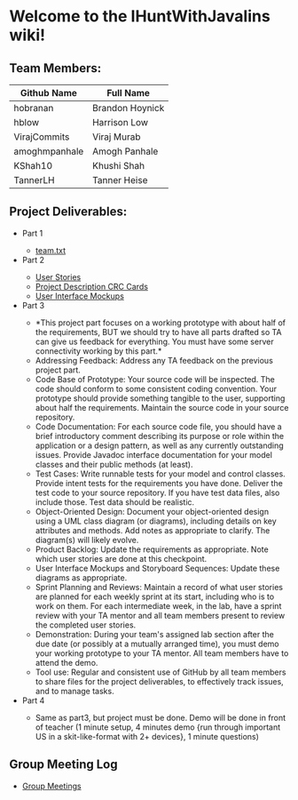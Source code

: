 # Welcome to the IHuntWithJavalins wiki!
##  Team Members:
| Github Name | Full Name |
| ----------- | --------- |
|hobranan | Brandon Hoynick |
|hblow | Harrison Low |
|VirajCommits    |Viraj Murab    |
|amoghmpanhale | Amogh Panhale |
|KShah10 | Khushi Shah |
|TannerLH    |Tanner Heise    |
## Project Deliverables:
<ul> 
<li> Part 1 </li>
<ul> 
<li><a href="https://github.com/CMPUT301W23T03/IHuntWithJavalins/blob/main/doc/team.txt">team.txt</a> </li>
</ul>

<li> Part 2 </li>
<ul> 
<li> <a href="https://github.com/CMPUT301W23T03/IHuntWithJavalins/wiki/User-stories">User Stories</a> </li>
<li> <a href="https://github.com/CMPUT301W23T03/IHuntWithJavalins/wiki/Project-Description-CRC-Cards">Project Description CRC Cards</a></li>
<li> <a href="https://github.com/CMPUT301W23T03/IHuntWithJavalins/wiki/User-Interface-Mockups-and-Storyboard-Sequences">User Interface Mockups</a></li>
</ul>

<li> Part 3 </li>
<ul> 
<li> *This project part focuses on a working prototype with about half of the requirements, BUT we should try to have all parts drafted so TA can give us feedback for everything. You must have some server connectivity working by this part.*</li>
<li> Addressing Feedback: Address any TA feedback on the previous project part.</li>
<li> Code Base of Prototype: Your source code will be inspected. The code should conform to some consistent coding convention. Your prototype should provide something tangible to the user, supporting about half the requirements. Maintain the source code in your source repository.</li>
<li> Code Documentation: For each source code file, you should have a brief introductory comment describing its purpose or role within the application or a design pattern, as well as any currently outstanding issues. Provide Javadoc interface documentation for your model classes and their public methods (at least).</li>
<li> Test Cases: Write runnable tests for your model and control classes. Provide intent tests for the requirements you have done. Deliver the test code to your source repository. If you have test data files, also include those. Test data should be realistic.</li>
<li> Object-Oriented Design: Document your object-oriented design using a UML class diagram (or diagrams), including details on key attributes and methods. Add notes as appropriate to clarify. The diagram(s) will likely evolve.</li>
<li> Product Backlog: Update the requirements as appropriate. Note which user stories are done at this checkpoint.</li>
<li> User Interface Mockups and Storyboard Sequences: Update these diagrams as appropriate.</li>
<li> Sprint Planning and Reviews: Maintain a record of what user stories are planned for each weekly sprint at its start, including who is to work on them. For each intermediate week, in the lab, have a sprint review with your TA mentor and all team members present to review the completed user stories.</li>
<li> Demonstration: During your team's assigned lab section after the due date (or possibly at a mutually arranged time), you must demo your working prototype to your TA mentor. All team members have to attend the demo.</li>
<li> Tool use: Regular and consistent use of GitHub by all team members to share files for the project deliverables, to effectively track issues, and to manage tasks.</li>
</ul>

<li> Part 4 </li>
<ul> 
<li> Same as part3, but project must be done. Demo will be done in front of teacher (1 minute setup, 4 minutes demo {run through important US in a skit-like-format with 2+ devices}, 1 minute questions)</li>
</ul>
</ul>

## Group Meeting Log
<ul> 
<li><a href=https://github.com/CMPUT301W23T03/IHuntWithJavalins/wiki/Meetings-Records#february-8-2023---in-lab-group-meeting>Group Meetings</a> </li>
</ul>